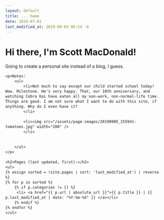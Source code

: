 ```yaml
---
layout: default
title: ... home
date: 2019-07-01
last_modified_at: 2019-09-03 06:54 -6
---
```

<div class="blurb">
	<h1>Hi there, I'm Scott MacDonald!</h1>	
	<p>Going to create a personal site instead of a blog, I guess.</p>	

	<p>Notes:
		<ul>
			<li>Not much to say except our child started school today! Wow. Milestone. He's very happy. That, our 10th anniversary, and watching Cobra Kai have eaten all my non-work, non-normal-life time. Things are good. I am not sure what I want to do with this site, if anything. Why do I even have it? 
			</li>
			
			<li><img src="/assets/page-images/20190905_155941-tomatoes.jpg" width="200" />
			</li>


		</ul>
	</p>

	<h2>Pages (last updated, first):</h2>
	<ul>
	{% assign sorted = (site.pages | sort: 'last_modified_at') | reverse %}
	{% for p in sorted %}
		{% if p.categories != [] %}
	  	 <li> <a href="{{ p.url | absolute_url }}">{{ p.title }} | {{ p.last_modified_at | date: "%Y-%m-%d" }} </a></li>
		{% endif %}
 	{% endfor %}
	</ul>

</div><!-- /.blurb -->

